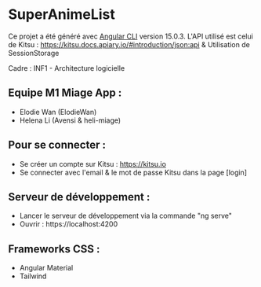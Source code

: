 # SuperAnimeList
Ce projet a été généré avec  [Angular CLI](https://github.com/angular/angular-cli) version 15.0.3.
L'API utilisé est celui de Kitsu : https://kitsu.docs.apiary.io/#introduction/json:api & Utilisation de SessionStorage 

Cadre : INF1 - Architecture logicielle 

## Equipe M1 Miage App : 
- Elodie Wan (ElodieWan) 
- Helena Li (Avensi & heli-miage) 

## Pour se connecter :
- Se créer un compte sur Kitsu : https://kitsu.io
- Se connecter avec l'email & le mot de passe Kitsu dans la page [login] 

## Serveur de développement : 
- Lancer le serveur de développement via la commande "ng serve" 
- Ouvrir : https://localhost:4200

## Frameworks CSS : 
- Angular Material 
- Tailwind 

